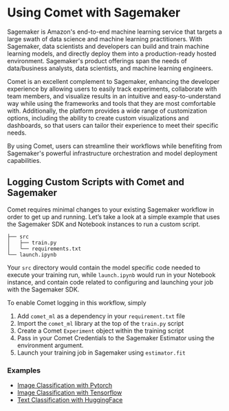 # Using Comet with Sagemaker

Sagemaker is Amazon's end-to-end machine learning service that targets a large swath of data science and machine learning practitioners. With Sagemaker, data scientists and developers can build and train machine learning models, and directly deploy them into a production-ready hosted environment. Sagemaker's product offerings span the needs of data/business analysts, data scientists, and machine learning engineers.

Comet is an excellent complement to Sagemaker, enhancing the developer experience by allowing users to easily track experiments, collaborate with team members, and visualize results in an intuitive and easy-to-understand way while using the frameworks and tools that they are most comfortable with. Additionally, the platform provides a wide range of customization options, including the ability to create custom visualizations and dashboards, so that users can tailor their experience to meet their specific needs.

By using Comet, users can streamline their workflows while benefiting from Sagemaker's powerful infrastructure orchestration and model deployment capabilities.

## Logging Custom Scripts with Comet and Sagemaker
Comet requires minimal changes to your existing Sagemaker workflow in order to get up and running. Let’s take a look at a simple example that uses the Sagemaker SDK and Notebook instances to run a custom script.

```
├── src
│   ├── train.py
│   └── requirements.txt
└── launch.ipynb
```

Your `src` directory would contain the model specific code needed to execute your training run, while `launch.ipynb` would run in your Notebook instance, and contain code related to configuring and launching your job with the Sagemaker SDK.

To enable Comet logging in this workflow, simply

1. Add `comet_ml` as a dependency in your `requirement.txt` file
2. Import the `comet_ml` library at the top of the `train.py` script
3. Create a Comet `Experiment` object within the training script
4. Pass in your Comet Credentials to the Sagemaker Estimator using the environment argument.
5. Launch your training job in Sagemaker using `estimator.fit`

### Examples

- [Image Classification with Pytorch](/integrations/model-training/sagemaker/log_custom_scripts/pytorch-mnist)
- [Image Classification with Tensorflow](integrations/model-training/sagemaker/log_custom_scripts/tensorflow-mnist)
- [Text Classification with HuggingFace](integrations/model-training/sagemaker/log_custom_scripts/huggingface-text-classification)



